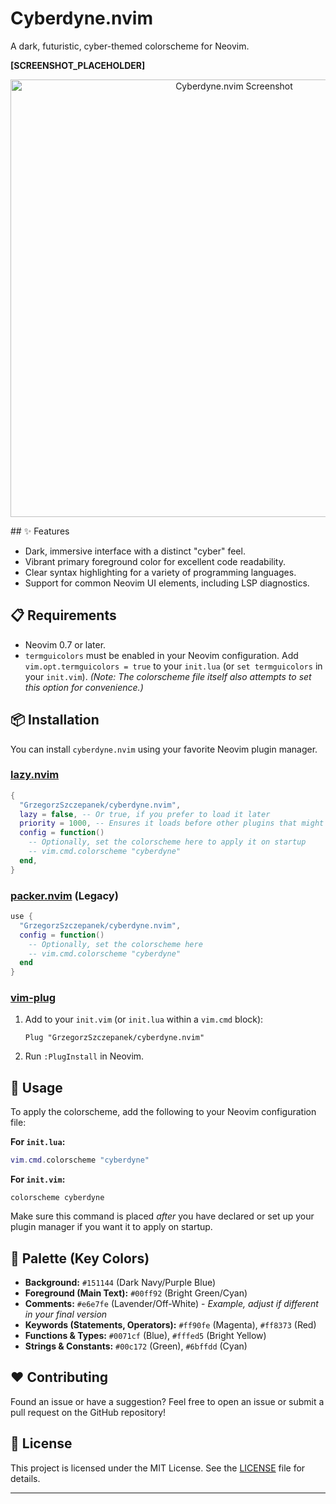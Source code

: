# Cyberdyne.nvim

A dark, futuristic, cyber-themed colorscheme for Neovim.

**[SCREENSHOT_PLACEHOLDER]** 
<p align="center">
  <img src="image_9373f8.jpg" alt="Cyberdyne.nvim Screenshot" width="700"/>
</p>
## ✨ Features

* Dark, immersive interface with a distinct "cyber" feel.
* Vibrant primary foreground color for excellent code readability.
* Clear syntax highlighting for a variety of programming languages.
* Support for common Neovim UI elements, including LSP diagnostics.

## 📋 Requirements

* Neovim 0.7 or later.
* `termguicolors` must be enabled in your Neovim configuration.
    Add `vim.opt.termguicolors = true` to your `init.lua` (or `set termguicolors` in your `init.vim`).
    *(Note: The colorscheme file itself also attempts to set this option for convenience.)*

## 📦 Installation

You can install `cyberdyne.nvim` using your favorite Neovim plugin manager.

### [lazy.nvim](https://github.com/folke/lazy.nvim)

```lua
{
  "GrzegorzSzczepanek/cyberdyne.nvim",
  lazy = false, -- Or true, if you prefer to load it later
  priority = 1000, -- Ensures it loads before other plugins that might set colors
  config = function()
    -- Optionally, set the colorscheme here to apply it on startup
    -- vim.cmd.colorscheme "cyberdyne"
  end,
}
````

### [packer.nvim](https://github.com/wbthomason/packer.nvim) (Legacy)

```lua
use {
  "GrzegorzSzczepanek/cyberdyne.nvim",
  config = function()
    -- Optionally, set the colorscheme here
    -- vim.cmd.colorscheme "cyberdyne"
  end
}
```

### [vim-plug](https://github.com/junegunn/vim-plug)

1.  Add to your `init.vim` (or `init.lua` within a `vim.cmd` block):
    ```vim
    Plug "GrzegorzSzczepanek/cyberdyne.nvim"
    ```
2.  Run `:PlugInstall` in Neovim.

## 🚀 Usage

To apply the colorscheme, add the following to your Neovim configuration file:

**For `init.lua`:**

```lua
vim.cmd.colorscheme "cyberdyne"
```

**For `init.vim`:**

```vim
colorscheme cyberdyne
```

Make sure this command is placed *after* you have declared or set up your plugin manager if you want it to apply on startup.

## 🎨 Palette (Key Colors)

  * **Background:** `#151144` (Dark Navy/Purple Blue)
  * **Foreground (Main Text):** `#00ff92` (Bright Green/Cyan)
  * **Comments:** `#e6e7fe` (Lavender/Off-White) - *Example, adjust if different in your final version*
  * **Keywords (Statements, Operators):** `#ff90fe` (Magenta), `#ff8373` (Red)
  * **Functions & Types:** `#0071cf` (Blue), `#fffed5` (Bright Yellow)
  * **Strings & Constants:** `#00c172` (Green), `#6bffdd` (Cyan)

## ❤️ Contributing

Found an issue or have a suggestion? Feel free to open an issue or submit a pull request on the GitHub repository\!

## 📜 License

This project is licensed under the MIT License. See the [LICENSE](LICENSE) file for details.

-----
